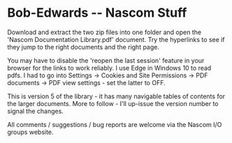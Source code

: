 # Bob-Edwards -- Nascom Stuff
Download and extract the two zip files into one folder and open the 'Nascom Documentation Library.pdf' document. Try the hyperlinks to see if they jump to the right documents and the right page.

You may have to disable the  'reopen the last session' feature in your browser for the links to work reliably. I use Edge in Windows 10 to read pdfs. I had to go into Settings -> Cookies and Site Permissions -> PDF documents -> PDF view settings - set the latter to OFF.

This is version 5 of the library - it has many navigable tables of contents for the larger documents. More to follow - I'll up-issue the version number to signal the changes.

All comments / suggestions / bug reports are welcome via the Nascom I/O groups website. 

